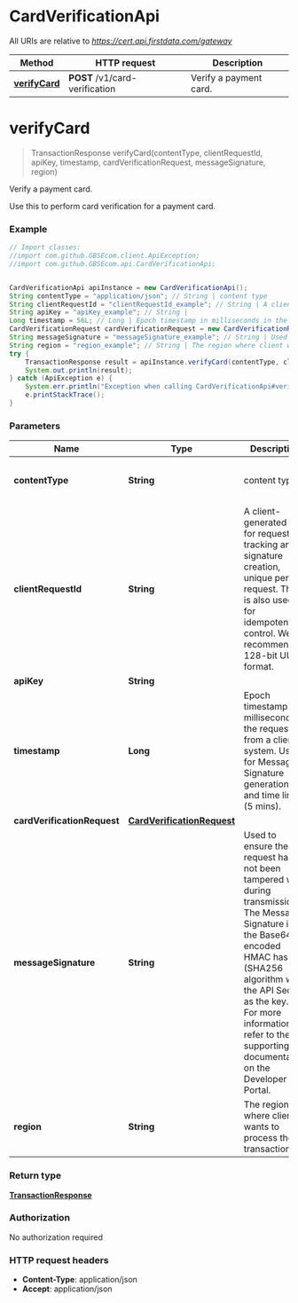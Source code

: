 # CardVerificationApi

All URIs are relative to *https://cert.api.firstdata.com/gateway*

Method | HTTP request | Description
------------- | ------------- | -------------
[**verifyCard**](CardVerificationApi.md#verifyCard) | **POST** /v1/card-verification | Verify a payment card.


<a name="verifyCard"></a>
# **verifyCard**
> TransactionResponse verifyCard(contentType, clientRequestId, apiKey, timestamp, cardVerificationRequest, messageSignature, region)

Verify a payment card.

Use this to perform card verification for a payment card.

### Example
```java
// Import classes:
//import com.github.GBSEcom.client.ApiException;
//import com.github.GBSEcom.api.CardVerificationApi;


CardVerificationApi apiInstance = new CardVerificationApi();
String contentType = "application/json"; // String | content type
String clientRequestId = "clientRequestId_example"; // String | A client-generated ID for request tracking and signature creation, unique per request.  This is also used for idempotency control. We recommend 128-bit UUID format.
String apiKey = "apiKey_example"; // String | 
Long timestamp = 56L; // Long | Epoch timestamp in milliseconds in the request from a client system. Used for Message Signature generation and time limit (5 mins).
CardVerificationRequest cardVerificationRequest = new CardVerificationRequest(); // CardVerificationRequest | 
String messageSignature = "messageSignature_example"; // String | Used to ensure the request has not been tampered with during transmission. The Message-Signature is the Base64 encoded HMAC hash (SHA256  algorithm with the API Secret as the key.) For more information, refer to the supporting documentation on the Developer Portal.
String region = "region_example"; // String | The region where client wants to process the transaction
try {
    TransactionResponse result = apiInstance.verifyCard(contentType, clientRequestId, apiKey, timestamp, cardVerificationRequest, messageSignature, region);
    System.out.println(result);
} catch (ApiException e) {
    System.err.println("Exception when calling CardVerificationApi#verifyCard");
    e.printStackTrace();
}
```

### Parameters

Name | Type | Description  | Notes
------------- | ------------- | ------------- | -------------
 **contentType** | **String**| content type | [default to application/json] [enum: application/json]
 **clientRequestId** | **String**| A client-generated ID for request tracking and signature creation, unique per request.  This is also used for idempotency control. We recommend 128-bit UUID format. |
 **apiKey** | **String**|  |
 **timestamp** | **Long**| Epoch timestamp in milliseconds in the request from a client system. Used for Message Signature generation and time limit (5 mins). |
 **cardVerificationRequest** | [**CardVerificationRequest**](CardVerificationRequest.md)|  |
 **messageSignature** | **String**| Used to ensure the request has not been tampered with during transmission. The Message-Signature is the Base64 encoded HMAC hash (SHA256  algorithm with the API Secret as the key.) For more information, refer to the supporting documentation on the Developer Portal. | [optional]
 **region** | **String**| The region where client wants to process the transaction | [optional]

### Return type

[**TransactionResponse**](TransactionResponse.md)

### Authorization

No authorization required

### HTTP request headers

 - **Content-Type**: application/json
 - **Accept**: application/json

